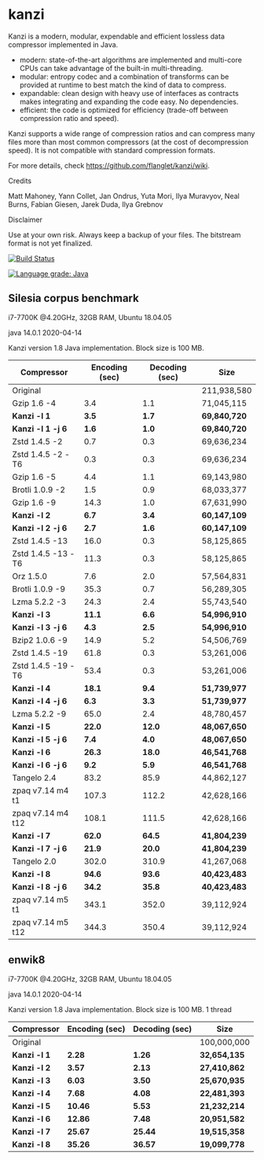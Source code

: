 kanzi
=====


Kanzi is a modern, modular, expendable and efficient lossless data compressor implemented in Java.

* modern: state-of-the-art algorithms are implemented and multi-core CPUs can take advantage of the built-in multi-threading.
* modular: entropy codec and a combination of transforms can be provided at runtime to best match the kind of data to compress.
* expandable: clean design with heavy use of interfaces as contracts makes integrating and expanding the code easy. No dependencies.
* efficient: the code is optimized for efficiency (trade-off between compression ratio and speed).

Kanzi supports a wide range of compression ratios and can compress many files more than most common compressors (at the cost of decompression speed).
It is not compatible with standard compression formats. 


For more details, check https://github.com/flanglet/kanzi/wiki.

Credits

Matt Mahoney,
Yann Collet,
Jan Ondrus,
Yuta Mori,
Ilya Muravyov,
Neal Burns,
Fabian Giesen,
Jarek Duda,
Ilya Grebnov

Disclaimer

Use at your own risk. Always keep a backup of your files. The bitstream format is not yet finalized.

[![Build Status](https://travis-ci.org/flanglet/kanzi.svg?branch=master)](https://travis-ci.org/flanglet/kanzi)

[![Language grade: Java](https://img.shields.io/lgtm/grade/java/g/flanglet/kanzi.svg?logo=lgtm&logoWidth=18)](https://lgtm.com/projects/g/flanglet/kanzi/context:java)

Silesia corpus benchmark
-------------------------

i7-7700K @4.20GHz, 32GB RAM, Ubuntu 18.04.05

java 14.0.1 2020-04-14

Kanzi version 1.8 Java implementation. Block size is 100 MB. 


|        Compressor           | Encoding (sec)  | Decoding (sec)  |    Size          |
|-----------------------------|-----------------|-----------------|------------------|
|Original     	              |                 |                 |   211,938,580    |	
|Gzip 1.6	-4                  |        3.4      |       1.1       |    71,045,115    |        
|**Kanzi -l 1**               |  	   **3.5** 	  |     **1.7**     |  **69,840,720**  |
|**Kanzi -l 1 -j 6**          |  	   **1.6** 	  |     **1.0**     |  **69,840,720**  |
|Zstd 1.4.5 -2                |	       0.7      |       0.3       |    69,636,234    |
|Zstd 1.4.5 -2 -T6            |	       0.3      |       0.3       |    69,636,234    |
|Gzip 1.6	-5                  |        4.4      |       1.1       |    69,143,980    |        
|Brotli 1.0.9 -2              |        1.5      |       0.9       |    68,033,377    |
|Gzip 1.6	-9                  |       14.3      |       1.0       |    67,631,990    |        
|**Kanzi -l 2**               |	     **6.7**	  |     **3.4**     |  **60,147,109**  |
|**Kanzi -l 2 -j 6**          |	     **2.7**	  |     **1.6**     |  **60,147,109**  |
|Zstd 1.4.5 -13               |	      16.0      |       0.3       |    58,125,865    |
|Zstd 1.4.5 -13 -T6           |	      11.3      |       0.3       |    58,125,865    |
|Orz 1.5.0                    |	       7.6      |       2.0       |    57,564,831    |
|Brotli 1.0.9 -9              |       35.3      |       0.7       |    56,289,305    |
|Lzma 5.2.2 -3	              |       24.3	    |       2.4       |    55,743,540    |
|**Kanzi -l 3**               |	    **11.1**	  |     **6.6**     |  **54,996,910**  |
|**Kanzi -l 3 -j 6**          |	     **4.3**	  |     **2.5**     |  **54,996,910**  |
|Bzip2 1.0.6 -9	              |       14.9      |       5.2       |    54,506,769	   |
|Zstd 1.4.5 -19	              |       61.8      |       0.3       |    53,261,006    |
|Zstd 1.4.5 -19	-T6           |       53.4      |       0.3       |    53,261,006    |
|**Kanzi -l 4**               |	    **18.1**	  |     **9.4**     |  **51,739,977**  |
|**Kanzi -l 4 -j 6**          |      **6.3**    |     **3.3**     |  **51,739,977**  |
|Lzma 5.2.2 -9                |       65.0	    |       2.4       |    48,780,457    |
|**Kanzi -l 5**	              |     **22.0**    |    **12.0**     |  **48,067,650**  |
|**Kanzi -l 5 -j 6**          |      **7.4**    |     **4.0**     |  **48,067,650**  |
|**Kanzi -l 6**               |     **26.3**	  |    **18.0**     |  **46,541,768**  |
|**Kanzi -l 6 -j 6**          |      **9.2**	  |     **5.9**     |  **46,541,768**  |
|Tangelo 2.4	                |       83.2      |      85.9       |    44,862,127    |
|zpaq v7.14 m4 t1             |      107.3	    |     112.2       |    42,628,166    |
|zpaq v7.14 m4 t12            |      108.1	    |     111.5       |    42,628,166    |
|**Kanzi -l 7**               |     **62.0**	  |    **64.5**     |  **41,804,239**  |
|**Kanzi -l 7 -j 6**          |     **21.9**	  |    **20.0**     |  **41,804,239**  |
|Tangelo 2.0	                |      302.0    	|     310.9       |    41,267,068    |
|**Kanzi -l 8**               |     **94.6**	  |    **93.6**     |  **40,423,483**  |
|**Kanzi -l 8 -j 6**          |     **34.2**	  |    **35.8**     |  **40,423,483**  |
|zpaq v7.14 m5 t1             |	     343.1	    |     352.0       |    39,112,924    |
|zpaq v7.14 m5 t12            |	     344.3	    |     350.4       |    39,112,924    |


enwik8
-------

i7-7700K @4.20GHz, 32GB RAM, Ubuntu 18.04.05

java 14.0.1 2020-04-14

Kanzi version 1.8 Java implementation. Block size is 100 MB. 1 thread


|        Compressor           | Encoding (sec)  | Decoding (sec)  |    Size          |
|-----------------------------|-----------------|-----------------|------------------|
|Original     	              |                 |                 |   100,000,000    |	
|**Kanzi -l 1**               |  	  **2.28** 	  |    **1.26**     |  **32,654,135**  |
|**Kanzi -l 2**               |     **3.57**    |    **2.13**     |  **27,410,862**  |        
|**Kanzi -l 3**               |	    **6.03**    |    **3.50**     |  **25,670,935**  |
|**Kanzi -l 4**               |	    **7.68**	  |    **4.08**     |  **22,481,393**  |
|**Kanzi -l 5**               |	   **10.46**	  |    **5.53**     |  **21,232,214**  |
|**Kanzi -l 6**               |	   **12.86**	  |    **7.48**     |  **20,951,582**  |
|**Kanzi -l 7**               |	   **25.67**	  |   **25.44**     |  **19,515,358**  |
|**Kanzi -l 8**               |	   **35.26**	  |   **36.57**     |  **19,099,778**  |

